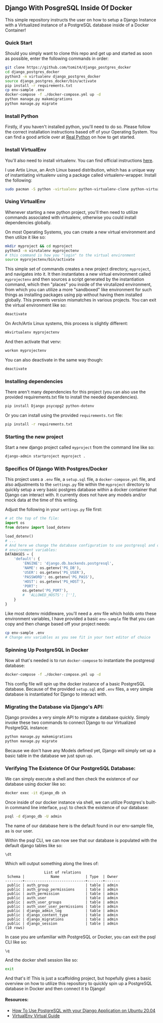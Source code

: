 ## Django With PosgreSQL Inside Of Docker

This simple repository instructs the user on how to setup a Django Instance with
a Virtualized instance of a PostgreSQL database inside of a Docker Container!

### Quick Start

Should you simply want to clone this repo and get up and started as soon as
possible, enter the following commands in order:

```sh
git clone https://github.com/tomit4/django_postgres_docker
cd django_postgres_docker
python3 -m virtualenv django_postgres_docker
source django_postgres_docker/bin/activate
pip install -r requirements.txt
cp env-sample .env
docker-compose -f ./docker-compose.yml up -d
python manage.py makemigrations
python manage.py migrate
```

### Install Python

Firstly, if you haven't installed python, you'll need to do so. Please follow
the correct installation instructions based off of your Operating System. You
can find a good article over at [Real Python](https://realpython.com/installing-python/) on how to get started.

### Install VirtualEnv

You'll also need to install virtualenv. You can find official instructions [here](https://virtualenv.pypa.io/en/latest/installation.html).

I use Artix Linux, an Arch Linux based distribution, which has a unique way of
instantiating virtualenv using a package called virtualenv-wrapper. Install the
following:

```sh
sudo pacman -S python -virtualenv python-virtualenv-clone python-virtualenvwrapper
```

### Using VirtualEnv

Whenever starting a new python project, you'll then need to utilize commands
associated with virtualenv, otherwise you could install dependencies globally.

On most Operating Systems, you can create a new virtual environment and then
utilize it like so:

```sh
mkdir myproject && cd myproject
python3 -m virutalenv myprojectenv
# this command is how you "login" to the virtual environment
source myprojectenv/bin/activate
```

This simple set of commands creates a new project directory, `myproject`, and navigates into
it. It then instantiates a new virtual environment called `myprojectenv` and
then sources a script generated by the instantiation command, which then "places" you inside of the virutalized environment, from which you can utilize a more "sandboxed" like environment for such things as installing packages using pip without having them installed globally. This prevents version mismatches in various projects. You can exit the virtual environment like so:

```sh
deactivate
```

On Arch/Artix Linux systems, this process is slightly different:

```sh
mkvirtualenv myprojectenv
```

And then activate that venv:

```sh
workon myprojectenv
```

You can also deactivate in the same way though:

```sh
deactivate
```

### Installing dependencies

There aren't many dependencies for this project (you can also use the provided
requirements.txt file to install the needed dependencies).

```sh
pip install Django psycopg2 python-dotenv
```

Or you can install using the provided `requirements.txt` file:

```sh
pip install -r requirements.txt
```

### Starting the new project

Start a new django project called `myproject` from the command line like so:

```sh
django-admin startproject myproject .
```

### Specifics Of Django With Postgres/Docker

This project uses a `.env` file, a `setup.sql` file, a `docker-compose.yml` file, and
also adjustments to the `settings.py` file within the `myproject` directory to quickly
setup a very basic postgres database within a docker container that Django can
interact with. It currently does not have any models and/or mock data at the
time of this writing.

Adjust the following in your `settings.py` file first:

```python
# at the top of the file:
import os
from dotenv import load_dotenv

load_dotenv()
# ...
# And here we change the database configuration to use postgresql and our secret
# environment variables:
DATABASES = {
    'default': {
        'ENGINE': 'django.db.backends.postgresql',
        'NAME': os.getenv('PG_DB'),
        'USER': os.getenv('PG_USER'),
        'PASSWORD': os.getenv('PG_PASS'),
        'HOST': os.getenv('PG_HOST'),
        'PORT':
        os.getenv('PG_PORT'),
        #  'ALLOWED_HOSTS': [''],
    }
}
```

Like most dotenv middleware, you'll need a .env file which holds onto these
environment variables, I have provided a basic `env-sample` file that you can
copy and then change based off your project needs:

```sh
cp env-sample .env
# Change env variables as you see fit in your text editor of choice
```

### Spinning Up PostgreSQL in Docker

Now all that's needed is to run `docker-compose` to instantiate the postgresql
database:

```sh
docker-compose -f ./docker-compose.yml up -d
```

This config file will spin up the docker instance of a basic PostgreSQL database. Because
of the provided `setup.sql` and `.env` files, a very simple database is
instantiated for Django to interact with.

### Migrating the Database via Django's API:

Django provides a very simple API to migrate a database quickly. Simply invoke
these two commands to connect Django to our Virtualized PostgreSQL instance:

```sh
python manage.py makemigrations
python manage.py migrate
```

Because we don't have any Models defined yet, Django will simply set up a basic
table in the database we just spun up.

### Verifying The Existence Of Our PostgreSQL Database:

We can simply execute a shell and then check the existence of our database using
docker like so:

```sh
docker exec -it django_db sh
```

Once inside of our docker instance via shell, we can utilize Postgres's built-in
command line interface, `psql` to check the existence of our database:

```sh
psql -d django_db -U admin
```

The name of our database here is the default found in our env-sample file, as is
our user.

Within the psql CLI, we can now see that our database is populated with the
default django tables like so:

```psql
\dt
```

Which will output something along the lines of:

```
                  List of relations
 Schema |            Name            | Type  | Owner
--------+----------------------------+-------+-------
 public | auth_group                 | table | admin
 public | auth_group_permissions     | table | admin
 public | auth_permission            | table | admin
 public | auth_user                  | table | admin
 public | auth_user_groups           | table | admin
 public | auth_user_user_permissions | table | admin
 public | django_admin_log           | table | admin
 public | django_content_type        | table | admin
 public | django_migrations          | table | admin
 public | django_session             | table | admin
(10 rows)
```

In case you are unfamiliar with PostgreSQL or Docker, you can exit the psql CLI
like so:

```
\q
```

And the docker shell session like so:

```sh
exit
```

And that's it! This is just a scaffolding project, but hopefully gives a basic
overview on how to utilize this repository to quickly spin up a PostgreSQL
database in Docker and then connect it to Django!

#### Resources:

- [How To Use PostgreSQL with your Django Application on Ubuntu 20.04](https://www.digitalocean.com/community/tutorials/how-to-use-postgresql-with-your-django-application-on-ubuntu-20-04)
- [VirtualEnv Virtual Guide](https://virtualenv.pypa.io/en/latest/user_guide.html)
